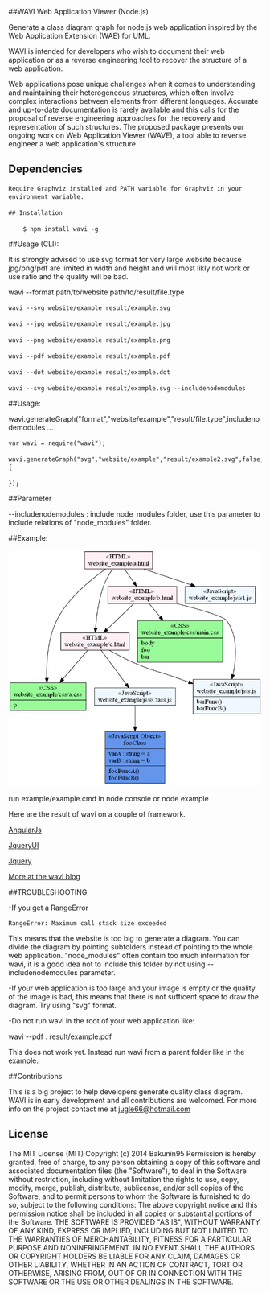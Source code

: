 ##WAVI Web Application Viewer (Node.js)

Generate a class diagram graph for node.js web application inspired by the Web Application Extension (WAE) for UML.

WAVI is intended for developers who wish to document their web application or as a reverse engineering tool to recover 
the structure of a web application.

Web applications pose unique challenges when it comes to understanding and maintaining their heterogeneous structures, which often involve complex interactions between elements from different languages. Accurate and up-to-date documentation is rarely available and this calls for the proposal of reverse engineering approaches for the recovery and representation of such structures. The proposed package presents our ongoing work on Web Application Viewer (WAVE), a tool able to reverse engineer a web application's structure.


## Dependencies
```
Require Graphviz installed and PATH variable for Graphviz in your environment variable.

## Installation

    $ npm install wavi -g

```

##Usage (CLI): 

It is strongly advised to use svg format for very large website because jpg/png/pdf are limited in width and height and will most likly not work
or use ratio and the quality will be bad.

wavi --format path/to/website path/to/result/file.type


```
wavi --svg website/example result/example.svg

wavi --jpg website/example result/example.jpg

wavi --png website/example result/example.png

wavi --pdf website/example result/example.pdf

wavi --dot website/example result/example.dot

wavi --svg website/example result/example.svg --includenodemodules

```

##Usage: 

wavi.generateGraph("format","website/example","result/file.type",includenodemodules ...

```
var wavi = require("wavi");

wavi.generateGraph("svg","website/example","result/example2.svg",false,function(err){

});
```

##Parameter

--includenodemodules : include node_modules folder, use this parameter to include relations of "node_modules" folder.


##Example:

![Example](/example/result/example.png?raw=true "Example")

run example/example.cmd in node console or node example

Here are the result of wavi on a couple of framework.

[AngularJs](https://blogwavi.files.wordpress.com/2015/01/angularclassdiagram.jpg)

[JqueryUI](https://blogwavi.files.wordpress.com/2015/01/jqueryuiclassdiagram.jpg)

[Jquery](https://blogwavi.files.wordpress.com/2015/01/jqueryuiclassdiagram.jpg)

[More at the wavi blog](https://blogwavi.wordpress.com/)

##TROUBLESHOOTING

-If you get a RangeError 
```
RangeError: Maximum call stack size exceeded
```
This means that the website is too big to generate a diagram. You can divide the diagram by pointing subfolders instead of pointing to the whole web application.
"node_modules" often contain too much information for wavi, it is a good idea not to include this folder by not using 
--includenodemodules parameter.


-If your web application is too large and your image is empty or the quality of the image is bad, this means that there is
not sufficent space to draw the diagram. Try using "svg" format.

-Do not run wavi in the root of your web application like:

wavi --pdf . result/example.pdf

This does not work yet. Instead run wavi from a parent folder like in the example.


##Contributions

This is a big project to help developers generate quality class diagram. WAVI is in early development and all contributions are welcomed.
For more info on the project contact me at jugle66@hotmail.com


## License

The MIT License (MIT)
Copyright (c) 2014 Bakunin95
Permission is hereby granted, free of charge, to any person obtaining a copy
of this software and associated documentation files (the "Software"), to deal
in the Software without restriction, including without limitation the rights
to use, copy, modify, merge, publish, distribute, sublicense, and/or sell
copies of the Software, and to permit persons to whom the Software is
furnished to do so, subject to the following conditions:
The above copyright notice and this permission notice shall be included in all
copies or substantial portions of the Software.
THE SOFTWARE IS PROVIDED "AS IS", WITHOUT WARRANTY OF ANY KIND, EXPRESS OR
IMPLIED, INCLUDING BUT NOT LIMITED TO THE WARRANTIES OF MERCHANTABILITY,
FITNESS FOR A PARTICULAR PURPOSE AND NONINFRINGEMENT. IN NO EVENT SHALL THE
AUTHORS OR COPYRIGHT HOLDERS BE LIABLE FOR ANY CLAIM, DAMAGES OR OTHER
LIABILITY, WHETHER IN AN ACTION OF CONTRACT, TORT OR OTHERWISE, ARISING FROM,
OUT OF OR IN CONNECTION WITH THE SOFTWARE OR THE USE OR OTHER DEALINGS IN THE
SOFTWARE.
